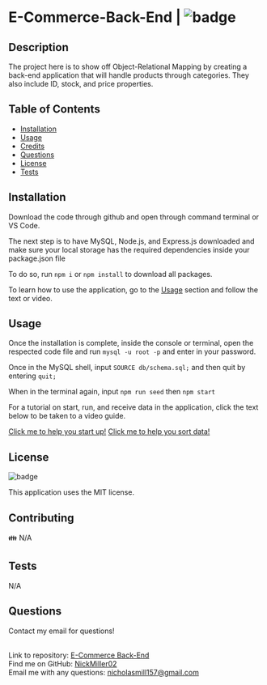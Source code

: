 # E-Commerce-Back-End | ![badge](https://img.shields.io/badge/license-MIT-brightgreen)<br />

## Description
The project here is to show off Object-Relational Mapping by creating a back-end
application that will handle products through categories. They also include ID, stock,
and price properties.

## Table of Contents

- [Installation](#installation)
- [Usage](#usage)
- [Credits](#credits)
- [Questions](#questions)
- [License](#license)
- [Tests](#tests)

## Installation
Download the code through github and open through command terminal or VS Code.

The next step is to have MySQL, Node.js, and Express.js downloaded and make sure your local storage has
the required dependencies inside your package.json file

To do so, run ```npm i``` or ```npm install``` to download all packages.



To learn how to use the application, go to the [Usage](#usage) section and follow the text or video.


## Usage
Once the installation is complete, inside the console or terminal, open the respected code file
and run ```mysql -u root -p``` and enter in your password.

Once in the MySQL shell, input ```SOURCE db/schema.sql;``` and then quit by entering ```quit;```

When in the terminal again, input ```npm run seed``` then ```npm start```


For a tutorial on start, run, and receive data in the application, click the text below to be taken to a video guide.

[Click me to help you start up!](https://drive.google.com/file/d/1L2bvcM3FRoorl5zumLZUUXqWU0Od08Oy/view)
[Click me to help you sort data!](https://drive.google.com/file/d/1MiVzIc3-7KEThUenN2g7pgVBMN6-7Vby/view)

## License

![badge](https://img.shields.io/badge/license-MIT-brightgreen)

This application uses the MIT license.

## Contributing
👪 N/A

## Tests
N/A

## Questions
Contact my email for questions! <br />
<br />

Link to repository: [E-Commerce Back-End](https://github.com/NickMiller02/E-Commerce-Back-End)<br />
Find me on GitHub: [NickMiller02](https://github.com/NickMiller02)<br />
Email me with any questions: nicholasmill157@gmail.com<br /><br />